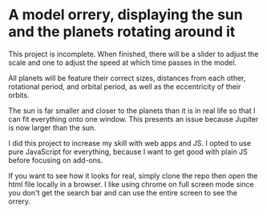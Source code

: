 # A model orrery, displaying the sun and the planets rotating around it

This project is incomplete. When finished, there will be a slider to adjust the scale and one to adjust the speed at which time passes in the model. 

All planets will be feature their correct sizes, distances from each other, rotational period, and orbital period, as well as the eccentricity of their orbits.

The sun is far smaller and closer to the planets than it is in real life so that I can fit everything onto one window.
This presents an issue because Jupiter is now larger than the sun.

I did this project to increase my skill with web apps and JS. I opted to use pure JavaScript for everything, because I want to get good with plain JS before focusing on add-ons. 

If you want to see how it looks for real, simply clone the repo then open the html file locally in a browser. I like using chrome on full screen mode since you don't get the search bar and can use the entire screen to see the orrery.